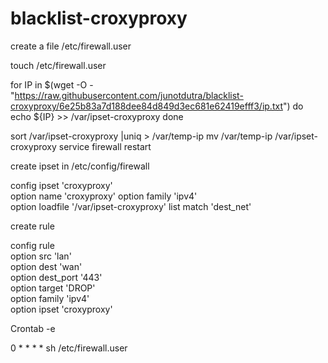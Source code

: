 # blacklist-croxyproxy

create a file /etc/firewall.user

touch /etc/firewall.user

for IP in $(wget -O - \
 "https://raw.githubusercontent.com/junotdutra/blacklist-croxyproxy/6e25b83a7d188dee84d849d3ec681e62419efff3/ip.txt")
do echo ${IP} >> /var/ipset-croxyproxy
done

sort /var/ipset-croxyproxy |uniq > /var/temp-ip
mv /var/temp-ip /var/ipset-croxyproxy
service firewall restart


create ipset in /etc/config/firewall

config ipset 'croxyproxy'     
        option name 'croxyproxy'
        option family 'ipv4'  
        option loadfile '/var/ipset-croxyproxy'
        list match 'dest_net'  

create rule

config rule                          
        option src 'lan'           
        option dest 'wan'                       
        option dest_port '443'         
        option target 'DROP'                   
        option family 'ipv4'       
        option ipset 'croxyproxy'       

Crontab -e

0 * * * * sh /etc/firewall.user
